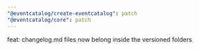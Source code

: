```yaml
---
"@eventcatalog/create-eventcatalog": patch
"@eventcatalog/core": patch
---
```


feat: changelog.md files now belong inside the versioned folders
